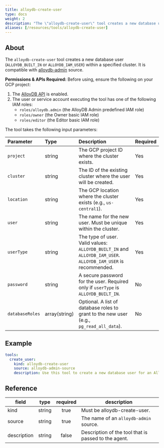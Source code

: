 ```yaml
---
title: alloydb-create-user
type: docs
weight: 2
description: "The \"alloydb-create-user\" tool creates a new database user within a specified AlloyDB cluster.\n"
aliases: [/resources/tools/alloydb-create-user]
---
```


## About

The `alloydb-create-user` tool creates a new database user (`ALLOYDB_BUILT_IN` or `ALLOYDB_IAM_USER`) within a specified cluster. It is compatible with [alloydb-admin](../../sources/alloydb-admin.md) source.

**Permissions & APIs Required:**
Before using, ensure the following on your GCP project:

1.  The [AlloyDB API](https://console.cloud.google.com/apis/library/alloydb.googleapis.com) is enabled.
2.  The user or service account executing the tool has one of the following IAM roles:
    -   `roles/alloydb.admin` (the AlloyDB Admin predefined IAM role)
    -   `roles/owner` (the Owner basic IAM role)
    -   `roles/editor` (the Editor basic IAM role)

The tool takes the following input parameters:

| Parameter       | Type          | Description                                                                                                   | Required |
| :-------------- | :------------ | :------------------------------------------------------------------------------------------------------------ | :------- |
| `project`       | string        | The GCP project ID where the cluster exists.                                                                  | Yes      |
| `cluster`       | string        | The ID of the existing cluster where the user will be created.                                                | Yes      |
| `location`      | string        | The GCP location where the cluster exists (e.g., `us-central1`).                                              | Yes      |
| `user`          | string        | The name for the new user. Must be unique within the cluster.                                                 | Yes      |
| `userType`      | string        | The type of user. Valid values: `ALLOYDB_BUILT_IN` and `ALLOYDB_IAM_USER`. `ALLOYDB_IAM_USER` is recommended. | Yes      |
| `password`      | string        | A secure password for the user. Required only if `userType` is `ALLOYDB_BUILT_IN`.                            | No       |
| `databaseRoles` | array(string) | Optional. A list of database roles to grant to the new user (e.g., `pg_read_all_data`).                       | No       |

## Example

```yaml
tools:
  create_user:
    kind: alloydb-create-user
    source: alloydb-admin-source
    description: Use this tool to create a new database user for an AlloyDB cluster.
```

## Reference

| **field**   | **type** | **required** | **description**                                      |
| ----------- | :------: | :----------: | ---------------------------------------------------- |
| kind        |  string  |     true     | Must be alloydb-create-user.                         |
| source      |  string  |     true     | The name of an `alloydb-admin` source.               |
| description |  string  |     false    | Description of the tool that is passed to the agent. |

